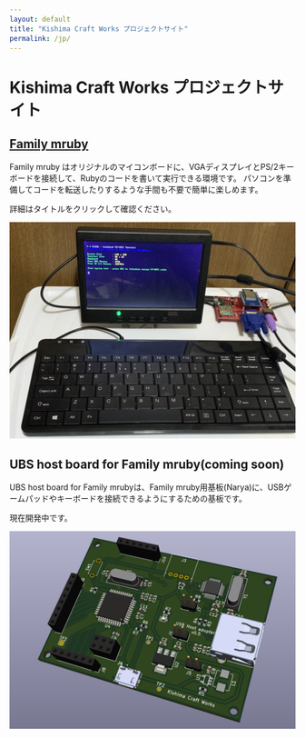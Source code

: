 ```yaml
---
layout: default
title: "Kishima Craft Works プロジェクトサイト"
permalink: /jp/
---
```


# Kishima Craft Works プロジェクトサイト

## [Family mruby](https://kishima.github.io/jp/family_mruby)

Family mruby はオリジナルのマイコンボードに、VGAディスプレイとPS/2キーボードを接続して、Rubyのコードを書いて実行できる環境です。
パソコンを準備してコードを転送したりするような手間も不要で簡単に楽しめます。

詳細はタイトルをクリックして確認ください。

<img src="/images/demo2.jpg" alt="Family mruby demo">

## UBS host board for Family mruby(coming soon)

UBS host board for Family mrubyは、Family mruby用基板(Narya)に、USBゲームパッドやキーボードを接続できるようにするための基板です。

現在開発中です。

<img src="/images/usb_host_v01.png" alt="USB host board v0.1">

